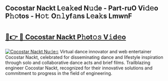 ## Cocostar Nackt L𝚎a𝚔ed N𝚞𝚍e - Part-ruO Vi𝚍𝚎o P𝚑𝚘tos - H𝚘𝚝 O𝚗𝚕yf𝚊ns L𝚎a𝚔s LmwnF

# <h2><a href="http://kf1g2g.oniu.top/?m=Cocostar+Nackt">🔗👉 🔴 Cocostar Nackt P𝚑ot𝚘𝚜 V𝚒d𝚎o</a></h2>

[![Cocostar Nackt Nu𝚍e𝚜](https://i.imgur.com/0qMVB7G.gif)](http://kf1g2g.oniu.top/?m=Cocostar+Nackt)
Virtual dance innovator and web entertainer Cocostar Nackt, celebrated for disseminating dance and lifestyle inspiration through solo and collaborative dance acts and brief films. Trailblazing engineer Cocostar Nackt, recognized for their innovative solutions and commitment to progress in the field of engineering.  

